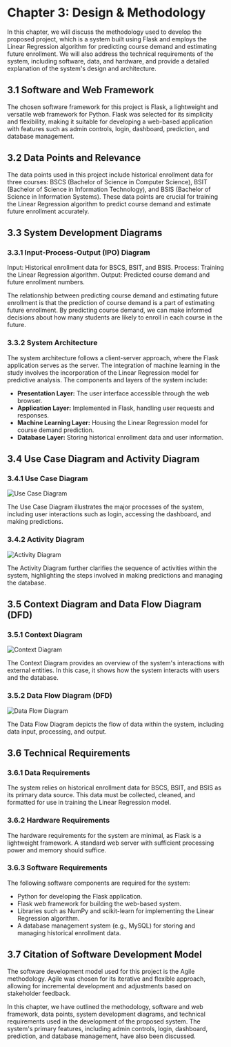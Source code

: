 # Chapter 3: Design & Methodology

In this chapter, we will discuss the methodology used to develop the proposed project, which is a system built using Flask and employs the Linear Regression algorithm for predicting course demand and estimating future enrollment. We will also address the technical requirements of the system, including software, data, and hardware, and provide a detailed explanation of the system's design and architecture.

## 3.1 Software and Web Framework

The chosen software framework for this project is Flask, a lightweight and versatile web framework for Python. Flask was selected for its simplicity and flexibility, making it suitable for developing a web-based application with features such as admin controls, login, dashboard, prediction, and database management.

## 3.2 Data Points and Relevance

The data points used in this project include historical enrollment data for three courses: BSCS (Bachelor of Science in Computer Science), BSIT (Bachelor of Science in Information Technology), and BSIS (Bachelor of Science in Information Systems). These data points are crucial for training the Linear Regression algorithm to predict course demand and estimate future enrollment accurately.

## 3.3 System Development Diagrams

### 3.3.1 Input-Process-Output (IPO) Diagram

Input: Historical enrollment data for BSCS, BSIT, and BSIS.
Process: Training the Linear Regression algorithm.
Output: Predicted course demand and future enrollment numbers.

The relationship between predicting course demand and estimating future enrollment is that the prediction of course demand is a part of estimating future enrollment. By predicting course demand, we can make informed decisions about how many students are likely to enroll in each course in the future.

### 3.3.2 System Architecture

The system architecture follows a client-server approach, where the Flask application serves as the server. The integration of machine learning in the study involves the incorporation of the Linear Regression model for predictive analysis. The components and layers of the system include:
- **Presentation Layer:** The user interface accessible through the web browser.
- **Application Layer:** Implemented in Flask, handling user requests and responses.
- **Machine Learning Layer:** Housing the Linear Regression model for course demand prediction.
- **Database Layer:** Storing historical enrollment data and user information.

## 3.4 Use Case Diagram and Activity Diagram

### 3.4.1 Use Case Diagram

![Use Case Diagram](use_case_diagram.png)

The Use Case Diagram illustrates the major processes of the system, including user interactions such as login, accessing the dashboard, and making predictions.

### 3.4.2 Activity Diagram

![Activity Diagram](activity_diagram.png)

The Activity Diagram further clarifies the sequence of activities within the system, highlighting the steps involved in making predictions and managing the database.

## 3.5 Context Diagram and Data Flow Diagram (DFD)

### 3.5.1 Context Diagram

![Context Diagram](context_diagram.png)

The Context Diagram provides an overview of the system's interactions with external entities. In this case, it shows how the system interacts with users and the database.

### 3.5.2 Data Flow Diagram (DFD)

![Data Flow Diagram](data_flow_diagram.png)

The Data Flow Diagram depicts the flow of data within the system, including data input, processing, and output.

## 3.6 Technical Requirements

### 3.6.1 Data Requirements

The system relies on historical enrollment data for BSCS, BSIT, and BSIS as its primary data source. This data must be collected, cleaned, and formatted for use in training the Linear Regression model.

### 3.6.2 Hardware Requirements

The hardware requirements for the system are minimal, as Flask is a lightweight framework. A standard web server with sufficient processing power and memory should suffice.

### 3.6.3 Software Requirements

The following software components are required for the system:
- Python for developing the Flask application.
- Flask web framework for building the web-based system.
- Libraries such as NumPy and scikit-learn for implementing the Linear Regression algorithm.
- A database management system (e.g., MySQL) for storing and managing historical enrollment data.

## 3.7 Citation of Software Development Model

The software development model used for this project is the Agile methodology. Agile was chosen for its iterative and flexible approach, allowing for incremental development and adjustments based on stakeholder feedback.

In this chapter, we have outlined the methodology, software and web framework, data points, system development diagrams, and technical requirements used in the development of the proposed system. The system's primary features, including admin controls, login, dashboard, prediction, and database management, have also been discussed.
